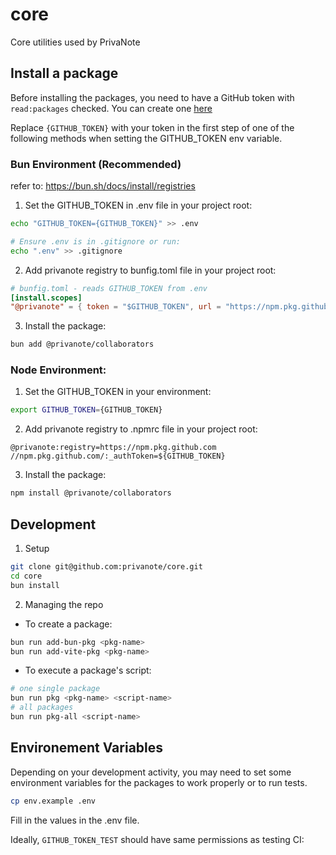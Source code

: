 # core

Core utilities used by PrivaNote

## Install a package

Before installing the packages, you need to have a GitHub token with `read:packages` checked. You can create one [here](https://github.com/settings/tokens/new)

Replace `{GITHUB_TOKEN}` with your token in the first step of one of the following methods when setting the GITHUB_TOKEN env variable.

### Bun Environment (Recommended)

refer to: https://bun.sh/docs/install/registries

1. Set the GITHUB_TOKEN in .env file in your project root:

```bash
echo "GITHUB_TOKEN={GITHUB_TOKEN}" >> .env

# Ensure .env is in .gitignore or run:
echo ".env" >> .gitignore
```

2. Add privanote registry to bunfig.toml file in your project root:

```toml
# bunfig.toml - reads GITHUB_TOKEN from .env
[install.scopes]
"@privanote" = { token = "$GITHUB_TOKEN", url = "https://npm.pkg.github.com" }
```

3. Install the package:

```bash
bun add @privanote/collaborators
```

### Node Environment:

1. Set the GITHUB_TOKEN in your environment:

```bash
export GITHUB_TOKEN={GITHUB_TOKEN}
```

2. Add privanote registry to .npmrc file in your project root:

```npmrc
@privanote:registry=https://npm.pkg.github.com
//npm.pkg.github.com/:_authToken=${GITHUB_TOKEN}
```

3. Install the package:

```bash
npm install @privanote/collaborators
```

## Development

1. Setup

```bash
git clone git@github.com:privanote/core.git
cd core
bun install
```

2. Managing the repo

- To create a package:

```bash
bun run add-bun-pkg <pkg-name>
bun run add-vite-pkg <pkg-name>
```

- To execute a package's script:

```bash
# one single package
bun run pkg <pkg-name> <script-name>
# all packages
bun run pkg-all <script-name>
```

## Environement Variables

Depending on your development activity, you may need to set some environment variables for the packages to work properly or to run tests.

```bash
cp env.example .env
```

Fill in the values in the .env file.

Ideally, `GITHUB_TOKEN_TEST` should have same permissions as testing CI:
